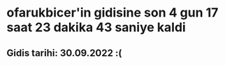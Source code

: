 # ofarukbicer'in gidisine son 4 gun 17 saat 23 dakika 43 saniye kaldi

## Gidis tarihi: 30.09.2022 :(